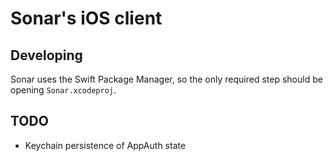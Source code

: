 # Sonar's iOS client

## Developing

Sonar uses the Swift Package Manager, so the only required step should be
opening `Sonar.xcodeproj`.

## TODO

- Keychain persistence of AppAuth state

